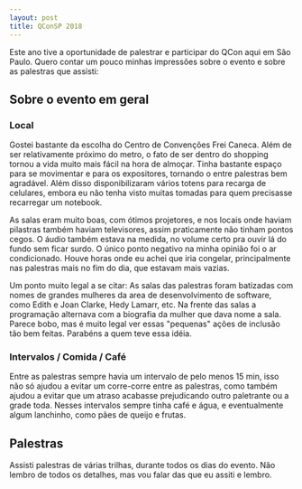```yaml
---
layout: post
title: QConSP 2018
---
```


Este ano tive a oportunidade de palestrar e participar do QCon aqui em São Paulo. Quero contar um pouco minhas impressões sobre o evento e sobre as palestras que assisti:

## Sobre o evento em geral

### Local

Gostei bastante da escolha do Centro de Convenções Frei Caneca. Além de ser relativamente próximo do metro, o fato de ser dentro do shopping tornou a vida muito mais fácil na hora de almoçar. Tinha bastante espaço para se movimentar e para os expositores, tornando o entre palestras bem agradável. Além disso disponibilizaram vários totens para recarga de celulares, embora eu não tenha visto muitas tomadas para quem precisasse recarregar um notebook.

As salas eram muito boas, com ótimos projetores, e nos locais onde haviam pilastras também haviam televisores, assim praticamente não tinham pontos cegos. O áudio também estava na medida, no volume certo pra ouvir lá do fundo sem ficar surdo. O único ponto negativo na minha opinião foi o ar condicionado. Houve horas onde eu achei que iria congelar, principalmente nas palestras mais no fim do dia, que estavam mais vazias.

Um ponto muito legal a se citar: As salas das palestras foram batizadas com nomes de grandes mulheres da area de desenvolvimento de software, como Edith e Joan Clarke, Hedy Lamarr, etc. Na frente das salas a programação alternava com a biografia da mulher que dava nome a sala. Parece bobo, mas é muito legal ver essas "pequenas" ações de inclusão tão bem feitas. Parabéns a quem teve essa idéia.

### Intervalos / Comida / Café

Entre as palestras sempre havia um intervalo de pelo menos 15 min, isso não só ajudou a evitar um corre-corre entre as palestras, como também ajudou a evitar que um atraso acabasse prejudicando outro paletrante ou a grade toda. Nesses intervalos sempre tinha café e água, e eventualmente algum lanchinho, como pães de queijo e frutas. 

## Palestras

Assisti palestras de várias trilhas, durante todos os dias do evento. Não lembro de todos os detalhes, mas vou falar das que eu assiti e lembro.


### 









